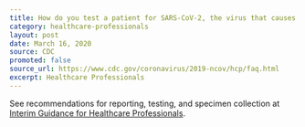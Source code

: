 ```yaml
---
title: How do you test a patient for SARS-CoV-2, the virus that causes COVID-19?
category: healthcare-professionals
layout: post
date: March 16, 2020
source: CDC
promoted: false
source_url: https://www.cdc.gov/coronavirus/2019-ncov/hcp/faq.html
excerpt: Healthcare Professionals
---
```


See recommendations for reporting, testing, and specimen collection at <a href="https://www.cdc.gov/coronavirus/2019-nCoV/clinical-criteria.html#criteria-evaluation-pui">Interim Guidance for Healthcare Professionals</a>.
